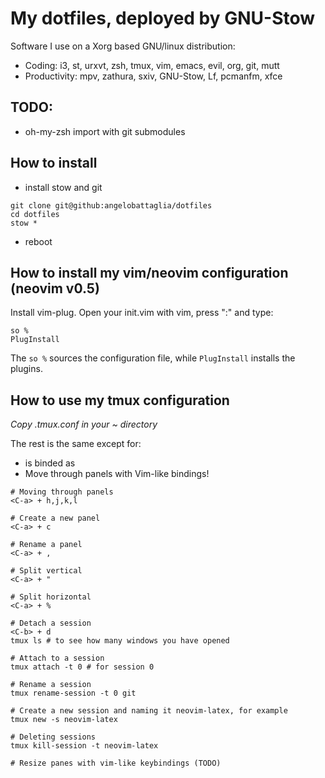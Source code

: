 # My dotfiles, deployed by GNU-Stow

Software I use on a Xorg based GNU/linux distribution:
- Coding: i3, st, urxvt, zsh, tmux, vim, emacs, evil, org, git, mutt
- Productivity: mpv, zathura, sxiv, GNU-Stow, Lf, pcmanfm, xfce

## TODO:
- oh-my-zsh import with git submodules

## How to install
- install stow and git
```
git clone git@github:angelobattaglia/dotfiles
cd dotfiles
stow *
```
- reboot

## How to install my vim/neovim configuration (neovim v0.5)

Install vim-plug. Open your init.vim with vim, press ":" and type:

```
so % 
PlugInstall
```

The ```so %``` sources the configuration file, while ```PlugInstall``` installs the plugins.

## How to use my tmux configuration

*Copy .tmux.conf in your ~ directory*

The rest is the same except for:
- <C-b> is binded as <C-a>
- Move through panels with Vim-like bindings!

```
# Moving through panels
<C-a> + h,j,k,l

# Create a new panel
<C-a> + c 

# Rename a panel
<C-a> + ,

# Split vertical
<C-a> + "

# Split horizontal
<C-a> + %

# Detach a session
<C-b> + d
tmux ls # to see how many windows you have opened

# Attach to a session
tmux attach -t 0 # for session 0

# Rename a session
tmux rename-session -t 0 git

# Create a new session and naming it neovim-latex, for example
tmux new -s neovim-latex

# Deleting sessions
tmux kill-session -t neovim-latex

# Resize panes with vim-like keybindings (TODO)
```

